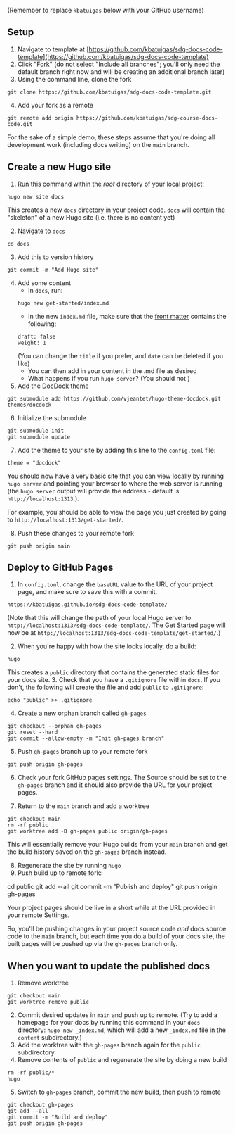 (Remember to replace `kbatuigas` below with your GitHub username)

## Setup

1. Navigate to template at [https://github.com/kbatuigas/sdg-docs-code-template](https://github.com/kbatuigas/sdg-docs-code-template)
2. Click "Fork" (do not select "Include all branches"; you'll only need the default branch right now and will be creating an additional branch later)
3. Using the command line, clone the fork
```
git clone https://github.com/kbatuigas/sdg-docs-code-template.git
```
4. Add your fork as a remote
```
git remote add origin https://github.com/kbatuigas/sdg-course-docs-code.git
```

For the sake of a simple demo, these steps assume that you're doing all development work (including docs writing) on the `main` branch. 

## Create a new Hugo site

1. Run this command within the _root_ directory of your local project:  
```
hugo new site docs
```  

This creates a new `docs` directory in your project code. `docs` will contain the "skeleton" of a new Hugo site (i.e. there is no content yet)  

2. Navigate to `docs`
```
cd docs
```
3. Add this to version history

```
git commit -m "Add Hugo site"
```
4. Add some content
    - In `docs`, run:
    ```
    hugo new get-started/index.md
    ```
    - In the new `index.md` file, make sure that the [front matter](https://gohugo.io/content-management/front-matter/) contains the following:
    ```
    draft: false
    weight: 1
    ```
    (You can change the `title` if you prefer, and `date` can be deleted if you like)
    - You can then add in your content in the .md file as desired
    - What happens if you run `hugo server`? (You should not )
5. Add the [DocDock theme](https://docdock.netlify.app/)
```
git submodule add https://github.com/vjeantet/hugo-theme-docdock.git themes/docdock
```
6. Initialize the submodule
```
git submodule init
git submodule update
```
7. Add the theme to your site by adding this line to the `config.toml` file:
```
theme = "docdock"
```

You should now have a very basic site that you can view locally by running `hugo server` and pointing your browser to where the web server is running (the `hugo server` output will provide the address - default is `http://localhost:1313`.).

For example, you should be able to view the page you just created by going to `http://localhost:1313/get-started/`.

8. Push these changes to your remote fork
```
git push origin main
```

## Deploy to GitHub Pages

1. In `config.toml`, change the `baseURL` value to the URL of your project page, and make sure to save this with a commit.

```
https://kbatuigas.github.io/sdg-docs-code-template/
```

(Note that this will change the path of your local Hugo server to `http://localhost:1313/sdg-docs-code-template/`. The Get Started page will now be at `http://localhost:1313/sdg-docs-code-template/get-started/`.)

2. When you're happy with how the site looks locally, do a build:
```
hugo
```
    
This creates a `public` directory that contains the generated static files for your docs site.
3. Check that you have a `.gitignore` file within `docs`. If you don't, the following will create the file and add `public` to `.gitignore`:
```
echo "public" >> .gitignore
```
4. Create a new orphan branch called `gh-pages`
```
git checkout --orphan gh-pages
git reset --hard
git commit --allow-empty -m "Init gh-pages branch"
```
5. Push `gh-pages` branch up to your remote fork
```
git push origin gh-pages
```
6. Check your fork GitHub pages settings. The Source should be set to the `gh-pages` branch and it should also provide the URL for your project pages.

7. Return to the `main` branch and add a worktree

```
git checkout main
rm -rf public
git worktree add -B gh-pages public origin/gh-pages
```
This will essentially remove your Hugo builds from your `main` branch and get the build history saved on the `gh-pages` branch instead.

8. Regenerate the site by running `hugo`
9. Push build up to remote fork:

cd public
git add --all
git commit -m "Publish and deploy"
git push origin gh-pages

Your project pages should be live in a short while at the URL provided in your remote Settings.

So, you'll be pushing changes in your project source code _and_ docs source code to the `main` branch, but each time you do a build of your docs site, the built pages will be pushed up via the `gh-pages` branch only.

## When you want to update the published docs

1. Remove worktree
```
git checkout main
git worktree remove public
```
2. Commit desired updates in `main` and push up to remote. (Try to add a homepage for your docs by running this command in your `docs` directory: `hugo new _index.md`, which will add a new `_index.md` file in the `content` subdirectory.)
3. Add the worktree with the `gh-pages` branch again for the `public` subdirectory.
4. Remove contents of `public` and regenerate the site by doing a new build
```
rm -rf public/*
hugo
```
5. Switch to `gh-pages` branch, commit the new build, then push to remote
```
git checkout gh-pages 
git add --all
git commit -m "Build and deploy"
git push origin gh-pages
```